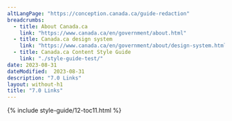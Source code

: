 ```yaml
---
altLangPage: "https://conception.canada.ca/guide-redaction"
breadcrumbs:
  - title: About Canada.ca
    link: "https://www.canada.ca/en/government/about.html"
  - title: Canada.ca design system
    link: "https://www.canada.ca/en/government/about/design-system.html"
  - title: Canada.ca Content Style Guide
    link: "./style-guide-test/"    
date: 2023-08-31
dateModified:  2023-08-31
description: "7.0 Links"
layout: without-h1
title: "7.0 Links"
---
```

<!-- 7.0 Links START id="toc11" --> 
{% include style-guide/12-toc11.html %} 
<!-- 7.0 Links END --> 
